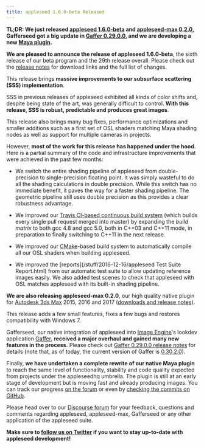 ```yaml
---
title: appleseed 1.6.0-beta Released
---
```


**TL;DR: We just released [appleseed 1.6.0-beta](https://github.com/appleseedhq/appleseed/releases/tag/1.6.0-beta) and [appleseed-max 0.2.0](https://github.com/appleseedhq/appleseed-max/releases/tag/0.2.0-beta), Gafferseed got a big update in [Gaffer 0.29.0.0](https://github.com/GafferHQ/gaffer/releases/tag/0.29.0.0), and we are developing a new [Maya plugin](https://github.com/appleseedhq/appleseed-maya).**

**We are pleased to announce the release of appleseed 1.6.0-beta**, the sixth release of our beta program and the 29th release overall. Please check out the [release notes](https://github.com/appleseedhq/appleseed/releases/tag/1.6.0-beta) for download links and the full list of changes.

This release brings **massive improvements to our subsurface scattering (SSS) implementation**.

SSS in previous releases of appleseed exhibited all kinds of color shifts and, despite being state of the art, was generally difficult to control. **With this release, SSS is robust, predictable and produces great images**.

This release also brings many bug fixes, performance optimizations and smaller additions such as a first set of OSL shaders matching Maya shading nodes as well as support for multiple cameras in projects.

However, **most of the work for this release has happened under the hood**. Here is a partial summary of the code and infrastructure improvements that were achieved in the past few months:

* We switch the entire shading pipeline of appleseed from double-precision to single-precision floating point. It was simply wasteful to do all the shading calculations in double precision. While this switch has no immediate benefit, it paves the way for a faster shading pipeline. The geometric pipeline still uses double precision as this provides a clear robustness advantage.

* We improved our [Travis CI-based continuous build system](https://travis-ci.org/appleseedhq/appleseed) (which builds every single pull request merged into master) by expanding the *build matrix* to both gcc 4.8 and gcc 5.0, both in C++03 and C++11 mode, in preparation to finally switching to C++11 in the next release.

* We improved our [CMake](https://cmake.org/)-based build system to automatically compile all our OSL shaders when building appleseed.

* We improved the [reports](/stuff/2016-12-16/appleseed Test Suite Report.html) from our automatic test suite to allow updating reference images easily. We also added test scenes to check that appleseed with OSL matches appleseed with its built-in shading pipeline.

**We are also releasing appleseed-max 0.2.0**, our high quality native plugin for [Autodesk 3ds Max](http://www.autodesk.com/products/3ds-max/overview) 2015, 2016 and 2017 ([downloads and release notes](https://github.com/appleseedhq/appleseed-max/releases/tag/0.2.0-beta)).

This release adds a few small features, fixes a few bugs and restores compatibility with Windows 7.

Gafferseed, our native integration of appleseed into [Image Engine](http://image-engine.com/)'s lookdev application [Gaffer](http://www.gafferhq.org/), **received a major overhaul and gained many new features in the process.** Please check out [Gaffer 0.29.0.0 release notes](https://github.com/GafferHQ/gaffer/releases/tag/0.29.0.0) for details (note that, as of today, the current version of Gaffer is [0.30.2.0](https://github.com/GafferHQ/gaffer/releases/tag/0.30.2.0)).

Finally, **we have undertaken a complete rewrite of our native Maya plugin** to reach the same level of functionality, stability and code quality expected from projects under the appleseedhq umbrella. The plugin is still at an early stage of development but is moving fast and already producing images. You can track our progress [on the forum](https://forum.appleseedhq.net/t/maya-plugin-development/129/5) or even by [checking the commits on GitHub](https://github.com/appleseedhq/appleseed-maya/commits/master).

Please head over to our [Discourse forum](https://forum.appleseedhq.net/) for your feedback, questions and comments regarding appleseed, appleseed-max, Gafferseed or any other application of the appleseed suite.

**Make sure to [follow us on Twitter](https://twitter.com/appleseedhq) if you want to stay up-to-date with appleseed development!**
